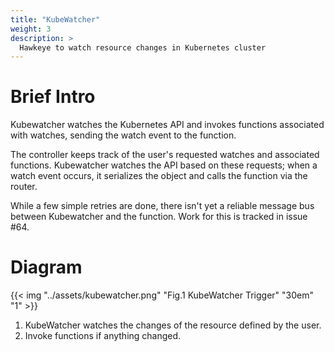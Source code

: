 ```yaml
---
title: "KubeWatcher"
weight: 3
description: >
  Hawkeye to watch resource changes in Kubernetes cluster
---
```


# Brief Intro

Kubewatcher watches the Kubernetes API and invokes functions
associated with watches, sending the watch event to the function.

The controller keeps track of the user's requested watches and associated
functions. Kubewatcher watches the API based on these requests; when
a watch event occurs, it serializes the object and calls the function
via the router.

While a few simple retries are done, there isn't yet a reliable
message bus between Kubewatcher and the function. Work for this is
tracked in issue #64.

# Diagram

{{< img "../assets/kubewatcher.png" "Fig.1 KubeWatcher Trigger" "30em" "1" >}}

1. KubeWatcher watches the changes of the resource defined by the user.
2. Invoke functions if anything changed.

